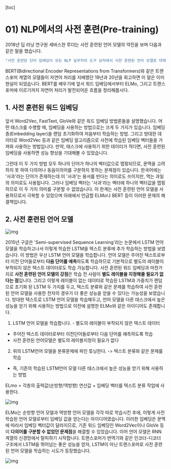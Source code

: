 

[toc]

# 01) NLP에서의 사전 훈련(Pre-training)

2018년 딥 러닝 연구원 세바스찬 루더는 사전 훈련된 언어 모델의 약진을 보며 다음과 같은 말을 했습니다.

```bash
"사전 훈련된 단어 임베딩이 모든 NLP 실무자의 도구 상자에서 사전 훈련된 언어 모델로 대체되는 것은 시간 문제이다."
```

BERT(Bidirectional Encoder Representations from Transformers)와 같은 트랜스포머 계열의 모델들이 자연어 처리를 지배했던 19년과 20년을 회고하면 이 말은 이미 현실이 되었습니다. BERT를 배우기에 앞서 워드 임베딩에서부터 ELMo, 그리고 트랜스포머에 이르기까지 자연어 처리가 발전되어온 흐름을 정리해봅시다.

## 1. 사전 훈련된 워드 임베딩

앞서 Word2Vec, FastText, GloVe와 같은 워드 임베딩 방법론들을 설명했습니다. 어떤 태스크를 수행할 때, 임베딩을 사용하는 방법으로는 크게 두 가지가 있습니다. 임베딩 층(Embedding layer)을 랜덤 초기화하여 처음부터 학습하는 방법. 그리고 방대한 데이터로 Word2Vec 등과 같은 임베딩 알고리즘으로 사전에 학습된 임베딩 벡터들을 가져와 사용하는 방법입니다. 만약, 태스크에 사용하기 위한 데이터가 적다면, 사전 훈련된 임베딩을 사용하면 성능 향상을 기대해볼 수 있었습니다.

그런데 이 두 가지 방법 모두 하나의 단어가 하나의 벡터값으로 맵핑되므로, 문맥을 고려하지 못 하여 다의어나 동음이의어를 구분하지 못하는 문제점이 있습니다. 한국어에는 '사과'라는 단어가 존재하는데 이 '사과'는 용서를 빈다는 의미로도 쓰이지만, 먹는 과일의 의미로도 사용됩니다. 그러나 임베딩 벡터는 '사과'라는 벡터에 하나의 벡터값을 맵핑하므로 이 두 가지 의미를 구분할 수 없었습니다. 이 한계는 사전 훈련된 언어 모델을 사용하므로서 극복할 수 있었으며 아래에서 언급할 ELMo나 BERT 등이 이러한 문제의 해결책입니다.

## 2. 사전 훈련된 언어 모델

![img](https://wikidocs.net/images/page/108730/image1.PNG)

2015년 구글은 'Semi-supervised Sequence Learning'라는 논문에서 LSTM 언어 모델을 학습하고나서 이렇게 학습한 LSTM을 텍스트 분류에 추가 학습하는 방법을 보였습니다. 이 방법은 우선 LSTM 언어 모델을 학습합니다. 언어 모델은 주어진 텍스트로부터 이전 단어들로부터 **다음 단어를 예측**하도록 학습하므로 기본적으로 별도의 레이블이 부착되지 않은 텍스트 데이터로도 학습 가능합니다. 사전 훈련된 워드 임베딩과 마찬가지로 **사전 훈련된 언어 모델의 강점**은 학습 전 사람이 **별도 레이블을 지정해줄 필요가 없다는 점**입니다. 그리고 이렇게 레이블이 없는 데이터로 학습된 LSTM과 가중치가 랜덤으로 초기화 된 LSTM 두 가지를 두고, 텍스트 분류와 같은 문제를 학습하여 사전 훈련된 언어 모델을 사용한 전자의 경우가 더 좋은 성능을 얻을 수 있다는 가능성을 보였습니다. 방대한 텍스트로 LSTM 언어 모델을 학습해두고, 언어 모델을 다른 태스크에서 높은 성능을 얻기 위해 사용하는 방법으로 이전에 설명한 ELMo와 같은 아이디어도 존재합니다.

1. LSTM 언어 모델을 학습합니다. - 별도의 레이블이 부착되지 않은 텍스트 데이터

- 주어진 텍스트 데이터로부터 이전단어들로부터 다음 단어를 예측하도록 학습
- 사전 훈련된 언어모델은 별도의 레이블지정이 필요가 없다

2. 위의 LSTM언어 모델을 분류문제에 파인 튜닝한다. -> 텍스트 분류와 같은 문제를 학습

- 즉, 기존의 학습된 LSTM언어 모델 다른 태스크에서 높은 성능을 얻기 위해 사용하는 방법

ELmo = 각층의 출력값(순방향/역방향) 연산값 + 임베딩 벡터를 텍스트 분류 작업에 사용한다.

![img](https://wikidocs.net/images/page/108730/image2.PNG)

ELMo는 순방향 언어 모델과 역방향 언어 모델을 각각 따로 학습시킨 후에, 이렇게 사전 학습된 언어 모델로부터 임베딩 값을 얻는다는 아이디어였습니다. 이러한 임베딩은 문맥에 따라서 임베딩 벡터값이 달라지므로, 기존 워드 임베딩인 Word2Vec이나 GloVe 등이 **다의어를 구분할 수 없었던 문제점**을 해결할 수 있었습니다. 이어 언어 모델은 RNN 계열의 신경망에서 탈피하기 시작합니다. 트랜스포머가 번역기와 같은 인코더-디코더 구조에서 LSTM을 뛰어넘는 좋은 성능을 얻자, LSTM이 아닌 트랜스포머로 사전 훈련된 언어 모델을 학습하는 시도가 등장했습니다.

![img](https://wikidocs.net/images/page/108730/image3.PNG)
